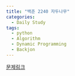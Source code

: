 ```yaml
---
title: "백준 2240 자두나무"
categories:
  - Daily Study
tags:
  - python
  - Algorithm
  - Dynamic Programming
  - Backjon
---
```



[문제링크](https://www.acmicpc.net/problem/2240)


<script src="https://gist.github.com/53e3ab3759dcf1a14bcb65cc15d98bf1.js"></script>